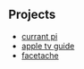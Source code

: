 ## Projects
 - [currant pi](http://currantpi.colinwaddell.com/)
 - [apple tv guide](https://github.com/ColinWaddell/AppleTVGuide)
 - [facetache](https://github.com/ColinWaddell/FaceTache)
